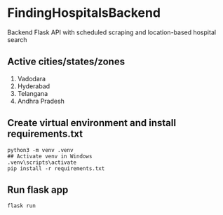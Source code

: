 # FindingHospitalsBackend
Backend Flask API with scheduled scraping and location-based hospital search

## Active cities/states/zones
1. Vadodara
2. Hyderabad 
3. Telangana
4. Andhra Pradesh

## Create virtual environment and install requirements.txt
```
python3 -m venv .venv
## Activate venv in Windows
.venv\scripts\activate
pip install -r requirements.txt
```

## Run flask app
```
flask run
```
